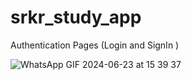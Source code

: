 # srkr_study_app

Authentication Pages (Login and SignIn )

![WhatsApp GIF 2024-06-23 at 15 39 37](https://github.com/NSCreator/eSRKR_App/assets/92940655/892b0f71-26b5-4f1c-9e98-bd30fb123178)
